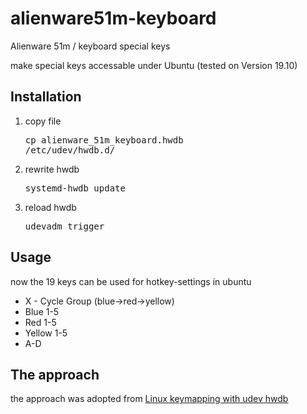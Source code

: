 # alienware51m-keyboard
Alienware 51m / keyboard special keys

make special keys accessable under Ubuntu 
(tested on Version 19.10)

## Installation

1) copy file <pre>cp alienware_51m_keyboard.hwdb /etc/udev/hwdb.d/</pre>
2) rewrite hwdb <pre>systemd-hwdb update</pre>
3) reload hwdb <pre>udevadm trigger</pre>

## Usage

now the 19 keys can be used for hotkey-settings in ubuntu 

* X - Cycle Group (blue->red->yellow)
* Blue 1-5
* Red  1-5
* Yellow 1-5
* A-D



## The approach

the approach was adopted from [Linux keymapping with udev hwdb](https://yulistic.gitlab.io/2017/12/linux-keymapping-with-udev-hwdb/)
